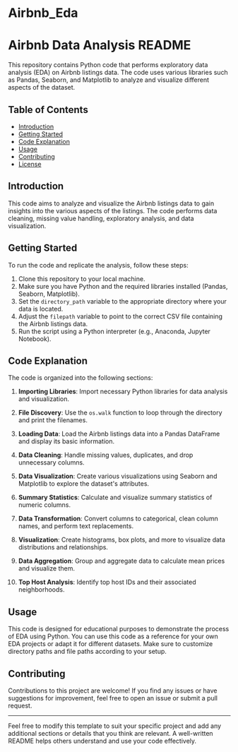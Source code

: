 # Airbnb_Eda
# Airbnb Data Analysis README

This repository contains Python code that performs exploratory data analysis (EDA) on Airbnb listings data. The code uses various libraries such as Pandas, Seaborn, and Matplotlib to analyze and visualize different aspects of the dataset.

## Table of Contents

- [Introduction](#introduction)
- [Getting Started](#getting-started)
- [Code Explanation](#code-explanation)
- [Usage](#usage)
- [Contributing](#contributing)
- [License](#license)

## Introduction

This code aims to analyze and visualize the Airbnb listings data to gain insights into the various aspects of the listings. The code performs data cleaning, missing value handling, exploratory analysis, and data visualization.

## Getting Started

To run the code and replicate the analysis, follow these steps:

1. Clone this repository to your local machine.
2. Make sure you have Python and the required libraries installed (Pandas, Seaborn, Matplotlib).
3. Set the `directory_path` variable to the appropriate directory where your data is located.
4. Adjust the `filepath` variable to point to the correct CSV file containing the Airbnb listings data.
5. Run the script using a Python interpreter (e.g., Anaconda, Jupyter Notebook).

## Code Explanation

The code is organized into the following sections:

1. **Importing Libraries**: Import necessary Python libraries for data analysis and visualization.

2. **File Discovery**: Use the `os.walk` function to loop through the directory and print the filenames.

3. **Loading Data**: Load the Airbnb listings data into a Pandas DataFrame and display its basic information.

4. **Data Cleaning**: Handle missing values, duplicates, and drop unnecessary columns.

5. **Data Visualization**: Create various visualizations using Seaborn and Matplotlib to explore the dataset's attributes.

6. **Summary Statistics**: Calculate and visualize summary statistics of numeric columns.

7. **Data Transformation**: Convert columns to categorical, clean column names, and perform text replacements.

8. **Visualization**: Create histograms, box plots, and more to visualize data distributions and relationships.

9. **Data Aggregation**: Group and aggregate data to calculate mean prices and visualize them.

10. **Top Host Analysis**: Identify top host IDs and their associated neighborhoods.

## Usage

This code is designed for educational purposes to demonstrate the process of EDA using Python. You can use this code as a reference for your own EDA projects or adapt it for different datasets. Make sure to customize directory paths and file paths according to your setup.

## Contributing

Contributions to this project are welcome! If you find any issues or have suggestions for improvement, feel free to open an issue or submit a pull request.


---

Feel free to modify this template to suit your specific project and add any additional sections or details that you think are relevant. A well-written README helps others understand and use your code effectively.
